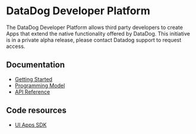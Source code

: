 # DataDog Developer Platform

The DataDog Developer Platform allows third party developers to create Apps that extend the native functionality offered by DataDog. This initiative is in a private alpha release, please contact Datadog support to request access.

## Documentation

* [Getting Started](docs/en/getting-started.md)
* [Programming Model](docs/en/programming-model.md)
* [API Reference](https://docs.datadoghq.com/api/latest/)

## Code resources
* [UI Apps SDK](https://github.com/DataDog/ui_apps_sdk)